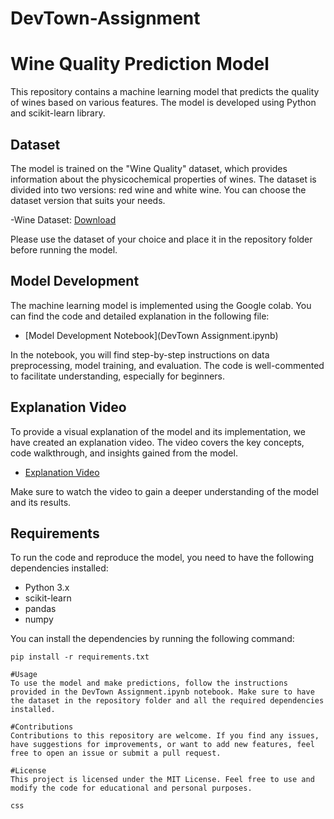 # DevTown-Assignment

# Wine Quality Prediction Model

This repository contains a machine learning model that predicts the quality of wines based on various features. The model is developed using Python and scikit-learn library.

## Dataset

The model is trained on the "Wine Quality" dataset, which provides information about the physicochemical properties of wines. The dataset is divided into two versions: red wine and white wine. You can choose the dataset version that suits your needs.

-Wine Dataset: [Download](https://archive.ics.uci.edu/dataset/186/wine+quality)

Please use the dataset of your choice and place it in the repository folder before running the model.

## Model Development

The machine learning model is implemented using the Google colab. You can find the code and detailed explanation in the following file:

- [Model Development Notebook](DevTown Assignment.ipynb)

In the notebook, you will find step-by-step instructions on data preprocessing, model training, and evaluation. The code is well-commented to facilitate understanding, especially for beginners.

## Explanation Video

To provide a visual explanation of the model and its implementation, we have created an explanation video. The video covers the key concepts, code walkthrough, and insights gained from the model.

- [Explanation Video](https://example.com/explanation_video)

Make sure to watch the video to gain a deeper understanding of the model and its results.

## Requirements

To run the code and reproduce the model, you need to have the following dependencies installed:

- Python 3.x
- scikit-learn
- pandas
- numpy

You can install the dependencies by running the following command:

```shell
pip install -r requirements.txt

#Usage
To use the model and make predictions, follow the instructions provided in the DevTown Assignment.ipynb notebook. Make sure to have the dataset in the repository folder and all the required dependencies installed.

#Contributions
Contributions to this repository are welcome. If you find any issues, have suggestions for improvements, or want to add new features, feel free to open an issue or submit a pull request.

#License
This project is licensed under the MIT License. Feel free to use and modify the code for educational and personal purposes.

css
